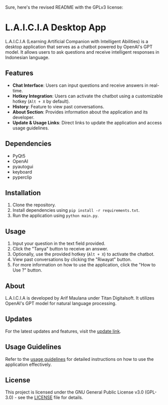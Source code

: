 Sure, here's the revised README with the GPLv3 license:

# L.A.I.C.I.A Desktop App

L.A.I.C.I.A (Learning Artificial Companion with Intelligent Abilities) is a desktop application that serves as a chatbot powered by OpenAI's GPT model. It allows users to ask questions and receive intelligent responses in Indonesian language.

## Features
- **Chat Interface**: Users can input questions and receive answers in real-time.
- **Hotkey Integration**: Users can activate the chatbot using a customizable hotkey (`Alt + X` by default).
- **History**: Feature to view past conversations.
- **About Section**: Provides information about the application and its developer.
- **Update & Usage Links**: Direct links to update the application and access usage guidelines.

## Dependencies
- PyQt5
- OpenAI
- pyautogui
- keyboard
- pyperclip

## Installation
1. Clone the repository.
2. Install dependencies using `pip install -r requirements.txt`.
3. Run the application using `python main.py`.

## Usage
1. Input your question in the text field provided.
2. Click the "Tanya" button to receive an answer.
3. Optionally, use the provided hotkey (`Alt + X`) to activate the chatbot.
4. View past conversations by clicking the "Riwayat" button.
5. For more information on how to use the application, click the "How to Use ?" button.

## About
L.A.I.C.I.A is developed by Arif Maulana under Titan Digitalsoft. It utilizes OpenAI's GPT model for natural language processing.

## Updates
For the latest updates and features, visit the [update link](https://drive.google.com/drive/folders/1cfhWGWl8QGRgx3RWrhbe0x779riv_LGs?usp=share_link).

## Usage Guidelines
Refer to the [usage guidelines](https://drive.google.com/drive/folders/1Bin3jmPg_SSeZkIKeLCOCM9mIJZ9bMwd?usp=share_link) for detailed instructions on how to use the application effectively.

## License
This project is licensed under the GNU General Public License v3.0 (GPL-3.0) - see the [LICENSE](LICENSE) file for details.
